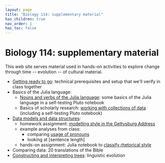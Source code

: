 ```yaml
---
layout: page
title: "Biology 114: supplementary material"
has_children: true
nav_order: 1
has_toc: false
---
```


# Biology 114: supplementary material

This web site serves material used in hands-on activities to explore change through time -- evolution -- of cultural material.

- [Getting ready to go](./prereqs/): technical prerequisites and setup that we'll verify in class together
- Basics of the Julia language:
    - [Nouns and verbs of the Julia language](./julia/nouns-verbs/): some basics of the Julia language in a self-testing Pluto notebook
    - Basics of scholarly research: [working with collections of data](./julia/collections/) (including a self-testing Pluto notebook)
- [Data models and data structures](./gettysburg/): 
    - homework assignment: [modelling style in the Gettysburg Address](../gettysburg/hw/)
    - example analyses from class:
        - comparing [usage of pronouns](./notebooks/pronouns.jl.html)
        - looking at [sentence length]
    - hands-on assignment: Julia notebook to [classify rhetorical style](./gettysburg/assignment1.jl.html)
- Comparing data: 20 translations of the Bible
- [Constructing and interpreting trees](./languages/): linguistic evolution